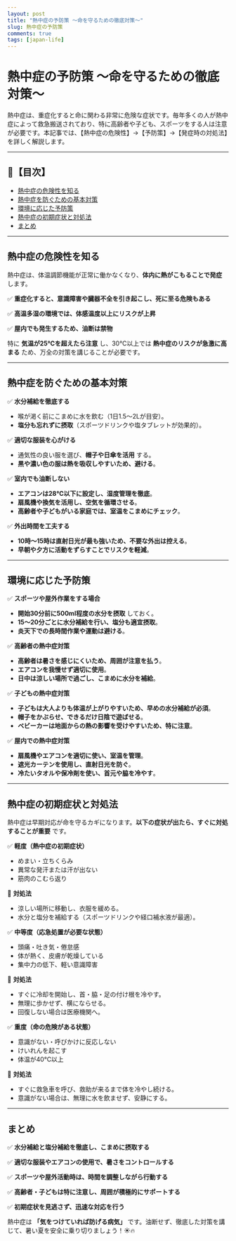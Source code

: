 ```yaml
---
layout: post
title: "熱中症の予防策 ～命を守るための徹底対策～"
slug: 熱中症の予防策
comments: true
tags: [japan-life]
---
```


# 熱中症の予防策 ～命を守るための徹底対策～

熱中症は、重症化すると命に関わる非常に危険な症状です。毎年多くの人が熱中症によって救急搬送されており、特に高齢者や子ども、スポーツをする人は注意が必要です。本記事では、【熱中症の危険性】→【予防策】→【発症時の対処法】を詳しく解説します。

---

## 📌【目次】

- [熱中症の危険性を知る](#熱中症の危険性を知る)
- [熱中症を防ぐための基本対策](#熱中症を防ぐための基本対策)
- [環境に応じた予防策](#環境に応じた予防策)
- [熱中症の初期症状と対処法](#熱中症の初期症状と対処法)
- [まとめ](#まとめ)

---

## 熱中症の危険性を知る

熱中症は、体温調節機能が正常に働かなくなり、**体内に熱がこもることで発症** します。

✅ **重症化すると、意識障害や臓器不全を引き起こし、死に至る危険もある**

✅ **高温多湿の環境では、体感温度以上にリスクが上昇**

✅ **屋内でも発生するため、油断は禁物**

特に **気温が25℃を超えたら注意** し、30℃以上では **熱中症のリスクが急激に高まる** ため、万全の対策を講じることが必要です。

---

## 熱中症を防ぐための基本対策

✅ **水分補給を徹底する**
- 喉が渇く前にこまめに水を飲む（1日1.5～2Lが目安）。
- **塩分も忘れずに摂取**（スポーツドリンクや塩タブレットが効果的）。

✅ **適切な服装を心がける**
- 通気性の良い服を選び、**帽子や日傘を活用** する。
- **黒や濃い色の服は熱を吸収しやすいため、避ける**。

✅ **室内でも油断しない**
- **エアコンは28℃以下に設定し、湿度管理を徹底**。
- **扇風機や換気を活用し、空気を循環させる**。
- **高齢者や子どもがいる家庭では、室温をこまめにチェック**。

✅ **外出時間を工夫する**
- **10時～15時は直射日光が最も強いため、不要な外出は控える**。
- **早朝や夕方に活動をずらすことでリスクを軽減**。

---

## 環境に応じた予防策

✅ **スポーツや屋外作業をする場合**
- **開始30分前に500ml程度の水分を摂取** しておく。
- **15～20分ごとに水分補給を行い、塩分も適宜摂取**。
- **炎天下での長時間作業や運動は避ける**。

✅ **高齢者の熱中症対策**
- **高齢者は暑さを感じにくいため、周囲が注意を払う**。
- **エアコンを我慢せず適切に使用**。
- **日中は涼しい場所で過ごし、こまめに水分を補給**。

✅ **子どもの熱中症対策**
- **子どもは大人よりも体温が上がりやすいため、早めの水分補給が必須**。
- **帽子をかぶらせ、できるだけ日陰で遊ばせる**。
- **ベビーカーは地面からの熱の影響を受けやすいため、特に注意**。

✅ **屋内での熱中症対策**
- **扇風機やエアコンを適切に使い、室温を管理**。
- **遮光カーテンを使用し、直射日光を防ぐ**。
- **冷たいタオルや保冷剤を使い、首元や脇を冷やす**。

---

## 熱中症の初期症状と対処法

熱中症は早期対応が命を守るカギになります。**以下の症状が出たら、すぐに対処することが重要** です。

✅ **軽度（熱中症の初期症状）**
- めまい・立ちくらみ
- 異常な発汗または汗が出ない
- 筋肉のこむら返り

🔹 **対処法**
- 涼しい場所に移動し、衣服を緩める。
- 水分と塩分を補給する（スポーツドリンクや経口補水液が最適）。

✅ **中等度（応急処置が必要な状態）**
- 頭痛・吐き気・倦怠感
- 体が熱く、皮膚が乾燥している
- 集中力の低下、軽い意識障害

🔹 **対処法**
- すぐに冷却を開始し、首・脇・足の付け根を冷やす。
- 無理に歩かせず、横にならせる。
- 回復しない場合は医療機関へ。

✅ **重度（命の危険がある状態）**
- 意識がない・呼びかけに反応しない
- けいれんを起こす
- 体温が40℃以上

🔹 **対処法**
- すぐに救急車を呼び、救助が来るまで体を冷やし続ける。
- 意識がない場合は、無理に水を飲ませず、安静にする。

---

## まとめ

✅ **水分補給と塩分補給を徹底し、こまめに摂取する**

✅ **適切な服装やエアコンの使用で、暑さをコントロールする**

✅ **スポーツや屋外活動時は、時間を調整しながら行動する**

✅ **高齢者・子どもは特に注意し、周囲が積極的にサポートする**

✅ **初期症状を見逃さず、迅速な対応を行う**

熱中症は **「気をつけていれば防げる病気」** です。油断せず、徹底した対策を講じて、暑い夏を安全に乗り切りましょう！☀️🔥

